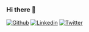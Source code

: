 ### Hi there 👋

[![Github](https://img.shields.io/github/followers/mhdshjn?label=Follow&style=social)](https://github.com/mhdhjn)
[![Linkedin](https://img.shields.io/badge/-LinkedIn-blue?style=flat&logo=Linkedin&logoColor=white)](https://www.linkedin.com/in/mohd-shajin/)
[![Twitter](https://img.shields.io/twitter/url?style=social&url=https%3A%2F%2Ftwitter.com%2FMHD_SHJN)](https://twitter.com/MHD_SHJN)
